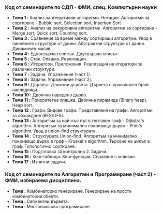 ### Код от семинарите по СДП - ФМИ, спец. Компютърни науки


 - **Тема  1 :** Анализ на итеративни алгоритми. Нотации. Алгоритми за сортиране - Bubble sort, Selection sort, Insertion Sort
 - **Тема  2 :** Анализ на рекурсивни алгоритми. Алгоритми за сортиране - Merge sort, Quick sort, Counting sort. 
 - **Тема  3 :** Сравнение за време между сортиращи алгоритми. Увод в линейните структури от данни. Абстрактни структури от данни. Динамичен масив.
 - **Тема  4 :** Едносвързан списък. Двусвързан списък. 
 - **Тема  5 :** Стек. Опашка. Реализации.
 - **Тема  6 :** Итератори. Приложения. Реализация на итератори за различни структури.
 - **Тема  7 :** Задачи. Упражнение (част 1).
 - **Тема  8 :** Задачи. Упражнение (част 2). 
 - **Тема  9 :** Дървета. Двоични дървета. Дървета с произволен брой наследници.
 - **Тема 10 :** Двоично наредено дърво.
 - **Тема 11 :** Приоритетна опашка. Двоична пирамида (Binary heap). Heap sort.
 - **Тема 12 :** Графи. Видове графи. Представяния на графи. Алгоритми за обхождане (BFS/DFS).
 - **Тема 13 :** Алгоритъм за най-къс път в тегловен граф - Dijkstra's algorithm. Алгоритъм за минимално покриващо дърво - Prim's algorithm. Увод в union-find структурата.
 - **Тема 14 :** Структурата Union-find. Алгоритъм за минимално покриващо дърво в граф - Kruskal's algorithm. Търсене на цикъл в граф. Топологично сортиране.
 - **Тема 15 :** Подготовка за контролно 2. Задачи.
 - **Тема 16 :** Хеш-таблици. Хеш-функции. Справяне с колизии.
 - **Тема 17 :** Изпитни задачи.

### Код от семинарите по Алгоритми и Програмиране (част 2) - ФМИ, избираема дисциплина.
 - **Тема :**  Комбинаторно генериране. Генериране на прости комбинаторни обекти.
 - **Тема :**  Сегментни дървета.
 - **Тема :**  Многонишково програмиране.

